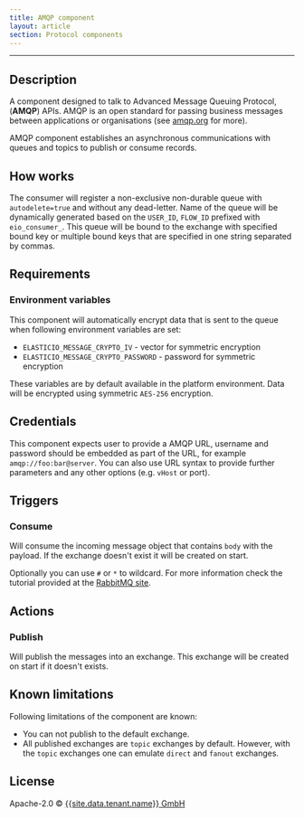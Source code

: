 ```yaml
---
title: AMQP component
layout: article
section: Protocol components
---
```

---
## Description

A component designed to talk to Advanced Message Queuing Protocol,
(**AMQP**) APIs. AMQP is an open standard for passing business messages
between applications or organisations (see [amqp.org](https://www.amqp.org) for more).

AMQP component establishes an asynchronous communications with queues and topics
to publish or consume records.

## How works

The consumer will register a non-exclusive non-durable queue with `autodelete=true` and
without any dead-letter. Name of the queue will be dynamically generated based on
the `USER_ID`, `FLOW_ID` prefixed with `eio_consumer_`. This
queue will be bound to the exchange with specified bound key or multiple bound
keys that are specified in one string separated by commas.

## Requirements

### Environment variables

This component will automatically encrypt data that is sent to the queue when following
environment variables are set:

*   `ELASTICIO_MESSAGE_CRYPTO_IV` - vector for symmetric encryption
*   `ELASTICIO_MESSAGE_CRYPTO_PASSWORD` - password for symmetric encryption

These variables are by default available in the platform environment.
Data will be encrypted using symmetric `AES-256` encryption.


## Credentials

This component expects user to provide a AMQP URL, username and password should
be embedded as part of the URL, for example `amqp://foo:bar@server`. You can
also use URL syntax to provide further parameters and any other options
(e.g. `vHost` or port).

## Triggers

### Consume

Will consume the incoming message object that contains `body` with the payload.
If the exchange doesn't exist it will be created on start.

Optionally you can use `#` or `*` to wildcard. For more information check the
tutorial provided at the [RabbitMQ site](http://www.rabbitmq.com/tutorials/tutorial-five-javascript.html).

## Actions

### Publish

Will publish the messages into an exchange. This exchange will be created on
start if it doesn't exists.

## Known limitations

Following limitations of the component are known:
*   You can not publish to the default exchange.
*   All published exchanges are `topic` exchanges by default. However, with the `topic` exchanges one can emulate `direct` and `fanout` exchanges.


## License

Apache-2.0 © [{{site.data.tenant.name}} GmbH](https://www.{{site.data.tenant.name}})
